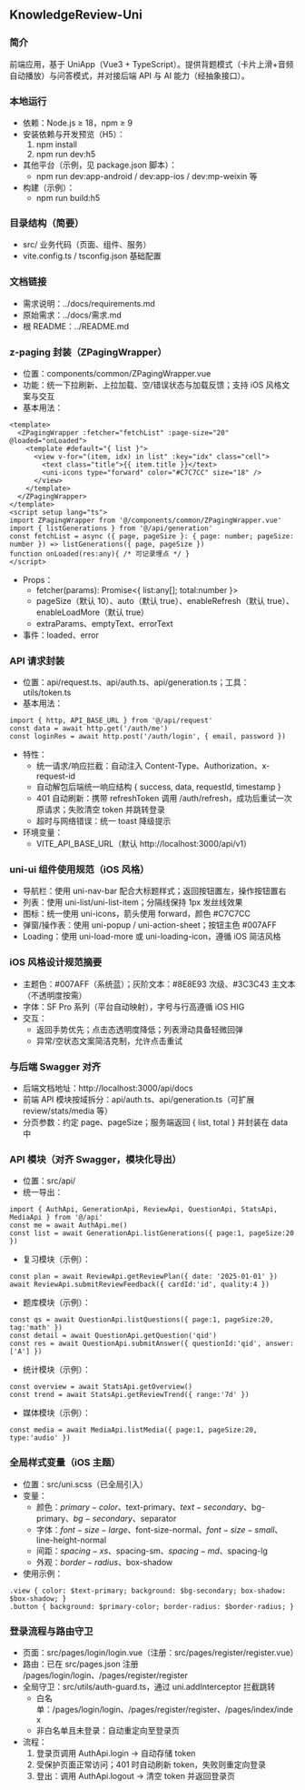 ## KnowledgeReview-Uni

### 简介
前端应用，基于 UniApp（Vue3 + TypeScript）。提供背题模式（卡片上滑+音频自动播放）与问答模式，并对接后端 API 与 AI 能力（经抽象接口）。

### 本地运行
- 依赖：Node.js ≥ 18，npm ≥ 9
- 安装依赖与开发预览（H5）：
  1) npm install
  2) npm run dev:h5
- 其他平台（示例，见 package.json 脚本）：
  - npm run dev:app-android / dev:app-ios / dev:mp-weixin 等
- 构建（示例）：
  - npm run build:h5

### 目录结构（简要）
- src/ 业务代码（页面、组件、服务）
- vite.config.ts / tsconfig.json 基础配置

### 文档链接
- 需求说明：../docs/requirements.md
- 原始需求：../docs/需求.md
- 根 README：../README.md


### z-paging 封装（ZPagingWrapper）
- 位置：components/common/ZPagingWrapper.vue
- 功能：统一下拉刷新、上拉加载、空/错误状态与加载反馈；支持 iOS 风格文案与交互
- 基本用法：
```
<template>
  <ZPagingWrapper :fetcher="fetchList" :page-size="20" @loaded="onLoaded">
    <template #default="{ list }">
      <view v-for="(item, idx) in list" :key="idx" class="cell">
        <text class="title">{{ item.title }}</text>
        <uni-icons type="forward" color="#C7C7CC" size="18" />
      </view>
    </template>
  </ZPagingWrapper>
</template>
<script setup lang="ts">
import ZPagingWrapper from '@/components/common/ZPagingWrapper.vue'
import { listGenerations } from '@/api/generation'
const fetchList = async ({ page, pageSize }: { page: number; pageSize: number }) => listGenerations({ page, pageSize })
function onLoaded(res:any){ /* 可记录埋点 */ }
</script>
```
- Props：
  - fetcher(params): Promise<{ list:any[]; total:number }>
  - pageSize（默认 10）、auto（默认 true）、enableRefresh（默认 true）、enableLoadMore（默认 true）
  - extraParams、emptyText、errorText
- 事件：loaded、error

### API 请求封装
- 位置：api/request.ts、api/auth.ts、api/generation.ts；工具：utils/token.ts
- 基本用法：
```
import { http, API_BASE_URL } from '@/api/request'
const data = await http.get('/auth/me')
const loginRes = await http.post('/auth/login', { email, password })
```
- 特性：
  - 统一请求/响应拦截：自动注入 Content-Type、Authorization、x-request-id
  - 自动解包后端统一响应结构 { success, data, requestId, timestamp }
  - 401 自动刷新：携带 refreshToken 调用 /auth/refresh，成功后重试一次原请求；失败清空 token 并跳转登录
  - 超时与网络错误：统一 toast 降级提示
- 环境变量：
  - VITE_API_BASE_URL（默认 http://localhost:3000/api/v1）

### uni-ui 组件使用规范（iOS 风格）
- 导航栏：使用 uni-nav-bar 配合大标题样式；返回按钮置左，操作按钮置右
- 列表：使用 uni-list/uni-list-item；分隔线保持 1px 发丝线效果
- 图标：统一使用 uni-icons，箭头使用 forward，颜色 #C7C7CC
- 弹窗/操作表：使用 uni-popup / uni-action-sheet；按钮主色 #007AFF
- Loading：使用 uni-load-more 或 uni-loading-icon，遵循 iOS 简洁风格

### iOS 风格设计规范摘要
- 主题色：#007AFF（系统蓝）；灰阶文本：#8E8E93 次级、#3C3C43 主文本（不透明度按需）
- 字体：SF Pro 系列（平台自动映射），字号与行高遵循 iOS HIG
- 交互：
  - 返回手势优先；点击态透明度降低；列表滑动具备轻微回弹
  - 异常/空状态文案简洁克制，允许点击重试

### 与后端 Swagger 对齐
- 后端文档地址：http://localhost:3000/api/docs
- 前端 API 模块按域拆分：api/auth.ts、api/generation.ts（可扩展 review/stats/media 等）
- 分页参数：约定 page、pageSize；服务端返回 { list, total } 并封装在 data 中


### API 模块（对齐 Swagger，模块化导出）
- 位置：src/api/
- 统一导出：
```
import { AuthApi, GenerationApi, ReviewApi, QuestionApi, StatsApi, MediaApi } from '@/api'
const me = await AuthApi.me()
const list = await GenerationApi.listGenerations({ page:1, pageSize:20 })
```
- 复习模块（示例）：
```
const plan = await ReviewApi.getReviewPlan({ date: '2025-01-01' })
await ReviewApi.submitReviewFeedback({ cardId:'id', quality:4 })
```
- 题库模块（示例）：
```
const qs = await QuestionApi.listQuestions({ page:1, pageSize:20, tag:'math' })
const detail = await QuestionApi.getQuestion('qid')
const res = await QuestionApi.submitAnswer({ questionId:'qid', answer:['A'] })
```
- 统计模块（示例）：
```
const overview = await StatsApi.getOverview()
const trend = await StatsApi.getReviewTrend({ range:'7d' })
```
- 媒体模块（示例）：
```
const media = await MediaApi.listMedia({ page:1, pageSize:20, type:'audio' })
```

### 全局样式变量（iOS 主题）
- 位置：src/uni.scss（已全局引入）
- 变量：
  - 颜色：$primary-color、$text-primary、$text-secondary、$bg-primary、$bg-secondary、$separator
  - 字体：$font-size-large、$font-size-normal、$font-size-small、$line-height-normal
  - 间距：$spacing-xs、$spacing-sm、$spacing-md、$spacing-lg
  - 外观：$border-radius、$box-shadow
- 使用示例：
```
.view { color: $text-primary; background: $bg-secondary; box-shadow: $box-shadow; }
.button { background: $primary-color; border-radius: $border-radius; }
```

### 登录流程与路由守卫
- 页面：src/pages/login/login.vue（注册：src/pages/register/register.vue）
- 路由：已在 src/pages.json 注册 /pages/login/login、/pages/register/register
- 全局守卫：src/utils/auth-guard.ts，通过 uni.addInterceptor 拦截跳转
  - 白名单：/pages/login/login、/pages/register/register、/pages/index/index
  - 非白名单且未登录：自动重定向至登录页
- 流程：
  1) 登录页调用 AuthApi.login → 自动存储 token
  2) 受保护页面正常访问；401 时自动刷新 token，失败则重定向登录
  3) 登出：调用 AuthApi.logout → 清空 token 并返回登录页
